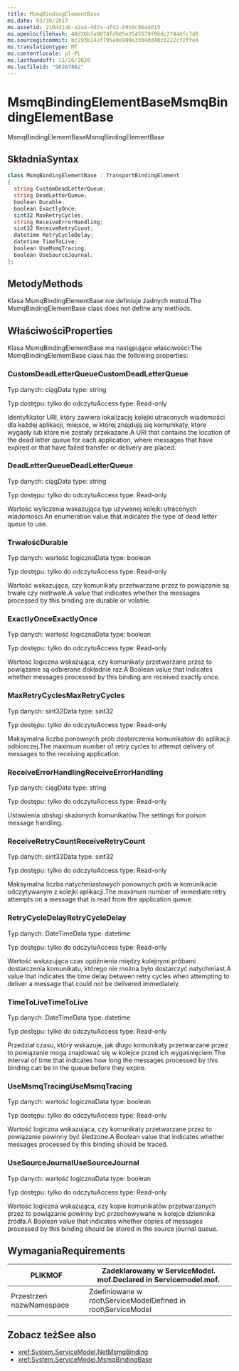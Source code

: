 ```yaml
---
title: MsmqBindingElementBase
ms.date: 03/30/2017
ms.assetid: 210d41ab-a2a4-4d7a-afd2-0916c08a4015
ms.openlocfilehash: 48d26bfa9074fd605e3545579f0bdc2744dfc7d8
ms.sourcegitcommit: bc293b14af795e0e999e3304dd40c0222cf2ffe4
ms.translationtype: MT
ms.contentlocale: pl-PL
ms.lasthandoff: 11/26/2020
ms.locfileid: "96267862"
---
```

# <a name="msmqbindingelementbase"></a><span data-ttu-id="29a16-102">MsmqBindingElementBase</span><span class="sxs-lookup"><span data-stu-id="29a16-102">MsmqBindingElementBase</span></span>

<span data-ttu-id="29a16-103">MsmqBindingElementBase</span><span class="sxs-lookup"><span data-stu-id="29a16-103">MsmqBindingElementBase</span></span>  
  
## <a name="syntax"></a><span data-ttu-id="29a16-104">Składnia</span><span class="sxs-lookup"><span data-stu-id="29a16-104">Syntax</span></span>  
  
```csharp  
class MsmqBindingElementBase : TransportBindingElement  
{  
  string CustomDeadLetterQueue;  
  string DeadLetterQueue;  
  boolean Durable;  
  boolean ExactlyOnce;  
  sint32 MaxRetryCycles;  
  string ReceiveErrorHandling;  
  sint32 ReceiveRetryCount;  
  datetime RetryCycleDelay;  
  datetime TimeToLive;  
  boolean UseMsmqTracing;  
  boolean UseSourceJournal;  
};  
```  
  
## <a name="methods"></a><span data-ttu-id="29a16-105">Metody</span><span class="sxs-lookup"><span data-stu-id="29a16-105">Methods</span></span>  

 <span data-ttu-id="29a16-106">Klasa MsmqBindingElementBase nie definiuje żadnych metod.</span><span class="sxs-lookup"><span data-stu-id="29a16-106">The MsmqBindingElementBase class does not define any methods.</span></span>  
  
## <a name="properties"></a><span data-ttu-id="29a16-107">Właściwości</span><span class="sxs-lookup"><span data-stu-id="29a16-107">Properties</span></span>  

 <span data-ttu-id="29a16-108">Klasa MsmqBindingElementBase ma następujące właściwości:</span><span class="sxs-lookup"><span data-stu-id="29a16-108">The MsmqBindingElementBase class has the following properties:</span></span>  
  
### <a name="customdeadletterqueue"></a><span data-ttu-id="29a16-109">CustomDeadLetterQueue</span><span class="sxs-lookup"><span data-stu-id="29a16-109">CustomDeadLetterQueue</span></span>  

 <span data-ttu-id="29a16-110">Typ danych: ciąg</span><span class="sxs-lookup"><span data-stu-id="29a16-110">Data type: string</span></span>  
  
 <span data-ttu-id="29a16-111">Typ dostępu: tylko do odczytu</span><span class="sxs-lookup"><span data-stu-id="29a16-111">Access type: Read-only</span></span>  
  
 <span data-ttu-id="29a16-112">Identyfikator URI, który zawiera lokalizację kolejki utraconych wiadomości dla każdej aplikacji, miejsce, w której znajdują się komunikaty, które wygasły lub które nie zostały przekazane.</span><span class="sxs-lookup"><span data-stu-id="29a16-112">A URI that contains the location of the dead letter queue for each application, where messages that have expired or that have failed transfer or delivery are placed.</span></span>  
  
### <a name="deadletterqueue"></a><span data-ttu-id="29a16-113">DeadLetterQueue</span><span class="sxs-lookup"><span data-stu-id="29a16-113">DeadLetterQueue</span></span>  

 <span data-ttu-id="29a16-114">Typ danych: ciąg</span><span class="sxs-lookup"><span data-stu-id="29a16-114">Data type: string</span></span>  
  
 <span data-ttu-id="29a16-115">Typ dostępu: tylko do odczytu</span><span class="sxs-lookup"><span data-stu-id="29a16-115">Access type: Read-only</span></span>  
  
 <span data-ttu-id="29a16-116">Wartość wyliczenia wskazująca typ używanej kolejki utraconych wiadomości.</span><span class="sxs-lookup"><span data-stu-id="29a16-116">An enumeration value that indicates the type of dead letter queue to use.</span></span>  
  
### <a name="durable"></a><span data-ttu-id="29a16-117">Trwałość</span><span class="sxs-lookup"><span data-stu-id="29a16-117">Durable</span></span>  

 <span data-ttu-id="29a16-118">Typ danych: wartość logiczna</span><span class="sxs-lookup"><span data-stu-id="29a16-118">Data type: boolean</span></span>  
  
 <span data-ttu-id="29a16-119">Typ dostępu: tylko do odczytu</span><span class="sxs-lookup"><span data-stu-id="29a16-119">Access type: Read-only</span></span>  
  
 <span data-ttu-id="29a16-120">Wartość wskazująca, czy komunikaty przetwarzane przez to powiązanie są trwałe czy nietrwałe.</span><span class="sxs-lookup"><span data-stu-id="29a16-120">A value that indicates whether the messages processed by this binding are durable or volatile.</span></span>  
  
### <a name="exactlyonce"></a><span data-ttu-id="29a16-121">ExactlyOnce</span><span class="sxs-lookup"><span data-stu-id="29a16-121">ExactlyOnce</span></span>  

 <span data-ttu-id="29a16-122">Typ danych: wartość logiczna</span><span class="sxs-lookup"><span data-stu-id="29a16-122">Data type: boolean</span></span>  
  
 <span data-ttu-id="29a16-123">Typ dostępu: tylko do odczytu</span><span class="sxs-lookup"><span data-stu-id="29a16-123">Access type: Read-only</span></span>  
  
 <span data-ttu-id="29a16-124">Wartość logiczna wskazująca, czy komunikaty przetwarzane przez to powiązanie są odbierane dokładnie raz.</span><span class="sxs-lookup"><span data-stu-id="29a16-124">A Boolean value that indicates whether messages processed by this binding are received exactly once.</span></span>  
  
### <a name="maxretrycycles"></a><span data-ttu-id="29a16-125">MaxRetryCycles</span><span class="sxs-lookup"><span data-stu-id="29a16-125">MaxRetryCycles</span></span>  

 <span data-ttu-id="29a16-126">Typ danych: sint32</span><span class="sxs-lookup"><span data-stu-id="29a16-126">Data type: sint32</span></span>  
  
 <span data-ttu-id="29a16-127">Typ dostępu: tylko do odczytu</span><span class="sxs-lookup"><span data-stu-id="29a16-127">Access type: Read-only</span></span>  
  
 <span data-ttu-id="29a16-128">Maksymalna liczba ponownych prób dostarczenia komunikatów do aplikacji odbiorczej.</span><span class="sxs-lookup"><span data-stu-id="29a16-128">The maximum number of retry cycles to attempt delivery of messages to the receiving application.</span></span>  
  
### <a name="receiveerrorhandling"></a><span data-ttu-id="29a16-129">ReceiveErrorHandling</span><span class="sxs-lookup"><span data-stu-id="29a16-129">ReceiveErrorHandling</span></span>  

 <span data-ttu-id="29a16-130">Typ danych: ciąg</span><span class="sxs-lookup"><span data-stu-id="29a16-130">Data type: string</span></span>  
  
 <span data-ttu-id="29a16-131">Typ dostępu: tylko do odczytu</span><span class="sxs-lookup"><span data-stu-id="29a16-131">Access type: Read-only</span></span>  
  
 <span data-ttu-id="29a16-132">Ustawienia obsługi skażonych komunikatów.</span><span class="sxs-lookup"><span data-stu-id="29a16-132">The settings for poison message handling.</span></span>  
  
### <a name="receiveretrycount"></a><span data-ttu-id="29a16-133">ReceiveRetryCount</span><span class="sxs-lookup"><span data-stu-id="29a16-133">ReceiveRetryCount</span></span>  

 <span data-ttu-id="29a16-134">Typ danych: sint32</span><span class="sxs-lookup"><span data-stu-id="29a16-134">Data type: sint32</span></span>  
  
 <span data-ttu-id="29a16-135">Typ dostępu: tylko do odczytu</span><span class="sxs-lookup"><span data-stu-id="29a16-135">Access type: Read-only</span></span>  
  
 <span data-ttu-id="29a16-136">Maksymalna liczba natychmiastowych ponownych prób w komunikacie odczytywanym z kolejki aplikacji.</span><span class="sxs-lookup"><span data-stu-id="29a16-136">The maximum number of immediate retry attempts on a message that is read from the application queue.</span></span>  
  
### <a name="retrycycledelay"></a><span data-ttu-id="29a16-137">RetryCycleDelay</span><span class="sxs-lookup"><span data-stu-id="29a16-137">RetryCycleDelay</span></span>  

 <span data-ttu-id="29a16-138">Typ danych: DateTime</span><span class="sxs-lookup"><span data-stu-id="29a16-138">Data type: datetime</span></span>  
  
 <span data-ttu-id="29a16-139">Typ dostępu: tylko do odczytu</span><span class="sxs-lookup"><span data-stu-id="29a16-139">Access type: Read-only</span></span>  
  
 <span data-ttu-id="29a16-140">Wartość wskazująca czas opóźnienia między kolejnymi próbami dostarczenia komunikatu, którego nie można było dostarczyć natychmiast.</span><span class="sxs-lookup"><span data-stu-id="29a16-140">A value that indicates the time delay between retry cycles when attempting to deliver a message that could not be delivered immediately.</span></span>  
  
### <a name="timetolive"></a><span data-ttu-id="29a16-141">TimeToLive</span><span class="sxs-lookup"><span data-stu-id="29a16-141">TimeToLive</span></span>  

 <span data-ttu-id="29a16-142">Typ danych: DateTime</span><span class="sxs-lookup"><span data-stu-id="29a16-142">Data type: datetime</span></span>  
  
 <span data-ttu-id="29a16-143">Typ dostępu: tylko do odczytu</span><span class="sxs-lookup"><span data-stu-id="29a16-143">Access type: Read-only</span></span>  
  
 <span data-ttu-id="29a16-144">Przedział czasu, który wskazuje, jak długo komunikaty przetwarzane przez to powiązanie mogą znajdować się w kolejce przed ich wygaśnięciem.</span><span class="sxs-lookup"><span data-stu-id="29a16-144">The interval of time that indicates how long the messages processed by this binding can be in the queue before they expire.</span></span>  
  
### <a name="usemsmqtracing"></a><span data-ttu-id="29a16-145">UseMsmqTracing</span><span class="sxs-lookup"><span data-stu-id="29a16-145">UseMsmqTracing</span></span>  

 <span data-ttu-id="29a16-146">Typ danych: wartość logiczna</span><span class="sxs-lookup"><span data-stu-id="29a16-146">Data type: boolean</span></span>  
  
 <span data-ttu-id="29a16-147">Typ dostępu: tylko do odczytu</span><span class="sxs-lookup"><span data-stu-id="29a16-147">Access type: Read-only</span></span>  
  
 <span data-ttu-id="29a16-148">Wartość logiczna wskazująca, czy komunikaty przetwarzane przez to powiązanie powinny być śledzone.</span><span class="sxs-lookup"><span data-stu-id="29a16-148">A Boolean value that indicates whether messages processed by this binding should be traced.</span></span>  
  
### <a name="usesourcejournal"></a><span data-ttu-id="29a16-149">UseSourceJournal</span><span class="sxs-lookup"><span data-stu-id="29a16-149">UseSourceJournal</span></span>  

 <span data-ttu-id="29a16-150">Typ danych: wartość logiczna</span><span class="sxs-lookup"><span data-stu-id="29a16-150">Data type: boolean</span></span>  
  
 <span data-ttu-id="29a16-151">Typ dostępu: tylko do odczytu</span><span class="sxs-lookup"><span data-stu-id="29a16-151">Access type: Read-only</span></span>  
  
 <span data-ttu-id="29a16-152">Wartość logiczna wskazująca, czy kopie komunikatów przetwarzanych przez to powiązanie powinny być przechowywane w kolejce dziennika źródła.</span><span class="sxs-lookup"><span data-stu-id="29a16-152">A Boolean value that indicates whether copies of messages processed by this binding should be stored in the source journal queue.</span></span>  
  
## <a name="requirements"></a><span data-ttu-id="29a16-153">Wymagania</span><span class="sxs-lookup"><span data-stu-id="29a16-153">Requirements</span></span>  
  
|<span data-ttu-id="29a16-154">PLIK</span><span class="sxs-lookup"><span data-stu-id="29a16-154">MOF</span></span>|<span data-ttu-id="29a16-155">Zadeklarowany w ServiceModel. mof.</span><span class="sxs-lookup"><span data-stu-id="29a16-155">Declared in Servicemodel.mof.</span></span>|  
|---------|-----------------------------------|  
|<span data-ttu-id="29a16-156">Przestrzeń nazw</span><span class="sxs-lookup"><span data-stu-id="29a16-156">Namespace</span></span>|<span data-ttu-id="29a16-157">Zdefiniowane w root\ServiceModel</span><span class="sxs-lookup"><span data-stu-id="29a16-157">Defined in root\ServiceModel</span></span>|  
  
## <a name="see-also"></a><span data-ttu-id="29a16-158">Zobacz też</span><span class="sxs-lookup"><span data-stu-id="29a16-158">See also</span></span>

- <xref:System.ServiceModel.NetMsmqBinding>
- <xref:System.ServiceModel.MsmqBindingBase>

